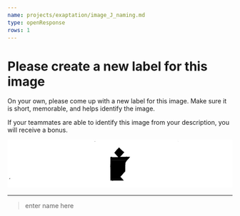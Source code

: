 ```yaml
---
name: projects/exaptation/image_J_naming.md
type: openResponse
rows: 1
---
```


# Please create a new label for this image

On your own, please come up with a new label for this image. Make sure it is short, memorable, and helps identify the image.

If your teammates are able to identify this image from your description, you will receive a bonus.

![Image](projects/exaptation/image_J.jpg)

---

> enter name here
